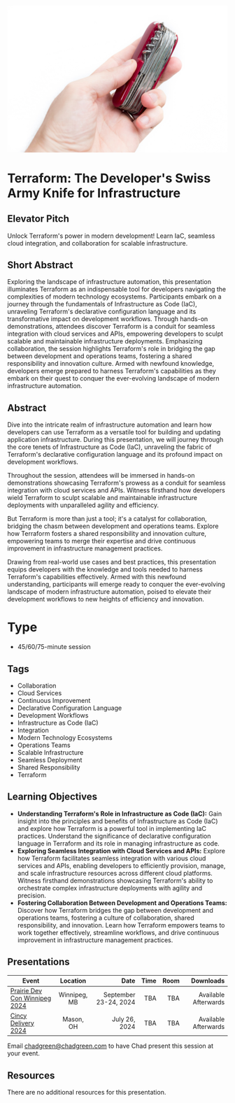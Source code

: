 ![Presentation Title](Thumbnail.jpg)

# Terraform: The Developer's Swiss Army Knife for Infrastructure

## Elevator Pitch

Unlock Terraform's power in modern development! Learn IaC, seamless cloud integration, and collaboration for scalable infrastructure.

## Short Abstract

Exploring the landscape of infrastructure automation, this presentation illuminates Terraform as an indispensable tool for developers navigating the complexities of modern technology ecosystems. Participants embark on a journey through the fundamentals of Infrastructure as Code (IaC), unraveling Terraform's declarative configuration language and its transformative impact on development workflows. Through hands-on demonstrations, attendees discover Terraform is a conduit for seamless integration with cloud services and APIs, empowering developers to sculpt scalable and maintainable infrastructure deployments. Emphasizing collaboration, the session highlights Terraform's role in bridging the gap between development and operations teams, fostering a shared responsibility and innovation culture. Armed with newfound knowledge, developers emerge prepared to harness Terraform's capabilities as they embark on their quest to conquer the ever-evolving landscape of modern infrastructure automation.

## Abstract
Dive into the intricate realm of infrastructure automation and learn how developers can use Terraform as a versatile tool for building and updating application infrastructure. During this presentation, we will journey through the core tenets of Infrastructure as Code (IaC), unraveling the fabric of Terraform's declarative configuration language and its profound impact on development workflows. 

Throughout the session, attendees will be immersed in hands-on demonstrations showcasing Terraform's prowess as a conduit for seamless integration with cloud services and APIs. Witness firsthand how developers wield Terraform to sculpt scalable and maintainable infrastructure deployments with unparalleled agility and efficiency.

But Terraform is more than just a tool; it's a catalyst for collaboration, bridging the chasm between development and operations teams. Explore how Terraform fosters a shared responsibility and innovation culture, empowering teams to merge their expertise and drive continuous improvement in infrastructure management practices.

Drawing from real-world use cases and best practices, this presentation equips developers with the knowledge and tools needed to harness Terraform's capabilities effectively. Armed with this newfound understanding, participants will emerge ready to conquer the ever-evolving landscape of modern infrastructure automation, poised to elevate their development workflows to new heights of efficiency and innovation.

# Type
- 45/60/75-minute session

## Tags
- Collaboration
- Cloud Services
- Continuous Improvement
- Declarative Configuration Language
- Development Workflows
- Infrastructure as Code (IaC)
- Integration
- Modern Technology Ecosystems
- Operations Teams
- Scalable Infrastructure
- Seamless Deployment
- Shared Responsibility
- Terraform

## Learning Objectives
- **Understanding Terraform's Role in Infrastructure as Code (IaC):** Gain insight into the principles and benefits of Infrastructure as Code (IaC) and explore how Terraform is a powerful tool in implementing IaC practices. Understand the significance of declarative configuration language in Terraform and its role in managing infrastructure as code.
- **Exploring Seamless Integration with Cloud Services and APIs:** Explore how Terraform facilitates seamless integration with various cloud services and APIs, enabling developers to efficiently provision, manage, and scale infrastructure resources across different cloud platforms. Witness firsthand demonstrations showcasing Terraform's ability to orchestrate complex infrastructure deployments with agility and precision.
- **Fostering Collaboration Between Development and Operations Teams:** Discover how Terraform bridges the gap between development and operations teams, fostering a culture of collaboration, shared responsibility, and innovation. Learn how Terraform empowers teams to work together effectively, streamline workflows, and drive continuous improvement in infrastructure management practices.

## Presentations

| Event | Location | Date | Time | Room | Downloads |
|-------|:--------:|-----:|-----:|-----:|----------:|
| [Prairie Dev Con Winnipeg 2024](https://www.prairiedevcon.com/winnipeg.html) | Winnipeg, MB | September 23-24, 2024 | TBA | TBA | Available Afterwards |
| [Cincy Delivery 2024](https://www.cincydeliver.org/) | Mason, OH | July 26, 2024 | TBA | TBA | Available Afterwards |

Email [chadgreen@chadgreen.com](mailto:chadgreen@chadgreen.com?subject=Presentation%20Request:%20Presentation%20Title) to have Chad present this session at your event.

## Resources
There are no additional resources for this presentation.